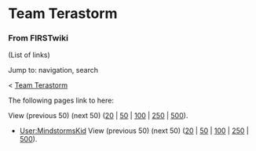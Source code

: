 # Team Terastorm

### From FIRSTwiki

(List of links)

Jump to: navigation, search

&lt; [Team Terastorm](/index.php?title=Team_Terastorm&redirect=no "Team
Terastorm" )  

The following pages link to here:

View (previous 50) (next 50)
([20](/index.php?title=Special:Whatlinkshere/Team_Terastorm&limit=20&from=0
"Special:Whatlinkshere/Team Terastorm" ) |
[50](/index.php?title=Special:Whatlinkshere/Team_Terastorm&limit=50&from=0
"Special:Whatlinkshere/Team Terastorm" ) |
[100](/index.php?title=Special:Whatlinkshere/Team_Terastorm&limit=100&from=0
"Special:Whatlinkshere/Team Terastorm" ) |
[250](/index.php?title=Special:Whatlinkshere/Team_Terastorm&limit=250&from=0
"Special:Whatlinkshere/Team Terastorm" ) |
[500](/index.php?title=Special:Whatlinkshere/Team_Terastorm&limit=500&from=0
"Special:Whatlinkshere/Team Terastorm" )).

  * [User:MindstormsKid](/index.php/User:MindstormsKid "User:MindstormsKid" )
View (previous 50) (next 50)
([20](/index.php?title=Special:Whatlinkshere/Team_Terastorm&limit=20&from=0
"Special:Whatlinkshere/Team Terastorm" ) |
[50](/index.php?title=Special:Whatlinkshere/Team_Terastorm&limit=50&from=0
"Special:Whatlinkshere/Team Terastorm" ) |
[100](/index.php?title=Special:Whatlinkshere/Team_Terastorm&limit=100&from=0
"Special:Whatlinkshere/Team Terastorm" ) |
[250](/index.php?title=Special:Whatlinkshere/Team_Terastorm&limit=250&from=0
"Special:Whatlinkshere/Team Terastorm" ) |
[500](/index.php?title=Special:Whatlinkshere/Team_Terastorm&limit=500&from=0
"Special:Whatlinkshere/Team Terastorm" )).

